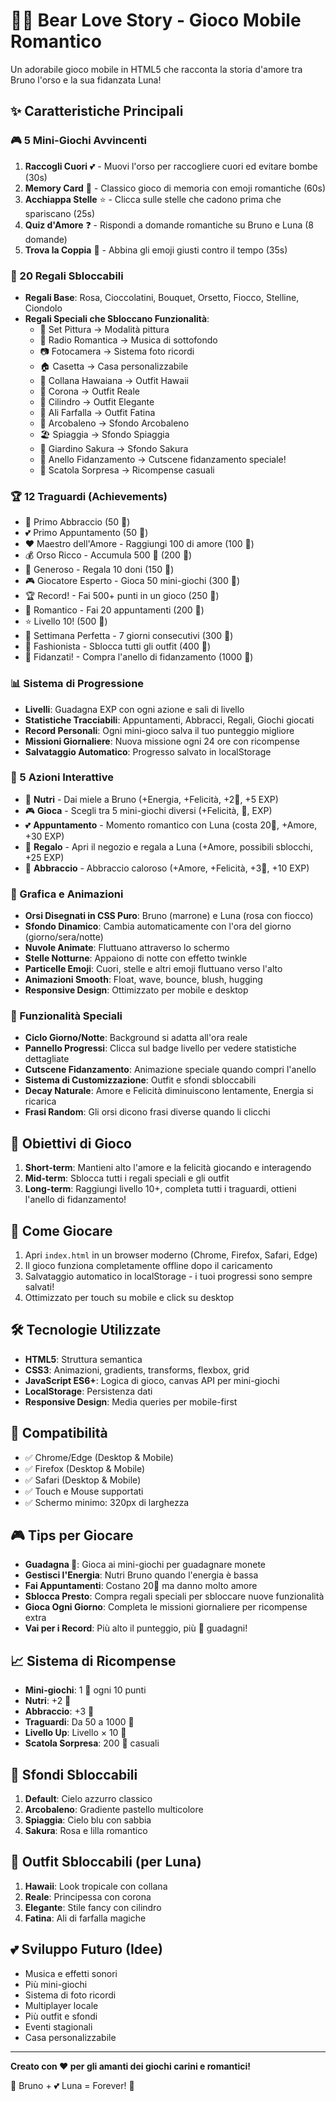 # 🐻💕 Bear Love Story - Gioco Mobile Romantico

Un adorabile gioco mobile in HTML5 che racconta la storia d'amore tra Bruno l'orso e la sua fidanzata Luna!

## ✨ Caratteristiche Principali

### 🎮 5 Mini-Giochi Avvincenti
1. **Raccogli Cuori** 💕 - Muovi l'orso per raccogliere cuori ed evitare bombe (30s)
2. **Memory Card** 🎴 - Classico gioco di memoria con emoji romantiche (60s)
3. **Acchiappa Stelle** ⭐ - Clicca sulle stelle che cadono prima che spariscano (25s)
4. **Quiz d'Amore** ❓ - Rispondi a domande romantiche su Bruno e Luna (8 domande)
5. **Trova la Coppia** 💑 - Abbina gli emoji giusti contro il tempo (35s)

### 🎁 20 Regali Sbloccabili
- **Regali Base**: Rosa, Cioccolatini, Bouquet, Orsetto, Fiocco, Stelline, Ciondolo
- **Regali Speciali che Sbloccano Funzionalità**:
  - 🎨 Set Pittura → Modalità pittura
  - 🎵 Radio Romantica → Musica di sottofondo
  - 📷 Fotocamera → Sistema foto ricordi
  - 🏠 Casetta → Casa personalizzabile
  - 🌺 Collana Hawaiana → Outfit Hawaii
  - 👑 Corona → Outfit Reale
  - 🎩 Cilindro → Outfit Elegante
  - 🦋 Ali Farfalla → Outfit Fatina
  - 🌈 Arcobaleno → Sfondo Arcobaleno
  - 🏖️ Spiaggia → Sfondo Spiaggia
  - 🌸 Giardino Sakura → Sfondo Sakura
  - 💍 Anello Fidanzamento → Cutscene fidanzamento speciale!
  - 🎁 Scatola Sorpresa → Ricompense casuali

### 🏆 12 Traguardi (Achievements)
- 🤗 Primo Abbraccio (50 🌸)
- 💕 Primo Appuntamento (50 🌸)
- ❤️ Maestro dell'Amore - Raggiungi 100 di amore (100 🌸)
- 💰 Orso Ricco - Accumula 500 🌸 (200 🌸)
- 🎁 Generoso - Regala 10 doni (150 🌸)
- 🎮 Giocatore Esperto - Gioca 50 mini-giochi (300 🌸)
- 🏆 Record! - Fai 500+ punti in un gioco (250 🌸)
- 💐 Romantico - Fai 20 appuntamenti (200 🌸)
- ⭐ Livello 10! (500 🌸)
- 📅 Settimana Perfetta - 7 giorni consecutivi (300 🌸)
- 👗 Fashionista - Sblocca tutti gli outfit (400 🌸)
- 💍 Fidanzati! - Compra l'anello di fidanzamento (1000 🌸)

### 📊 Sistema di Progressione
- **Livelli**: Guadagna EXP con ogni azione e sali di livello
- **Statistiche Tracciabili**: Appuntamenti, Abbracci, Regali, Giochi giocati
- **Record Personali**: Ogni mini-gioco salva il tuo punteggio migliore
- **Missioni Giornaliere**: Nuova missione ogni 24 ore con ricompense
- **Salvataggio Automatico**: Progresso salvato in localStorage

### 💝 5 Azioni Interattive
- 🍯 **Nutri** - Dai miele a Bruno (+Energia, +Felicità, +2🌸, +5 EXP)
- 🎮 **Gioca** - Scegli tra 5 mini-giochi diversi (+Felicità, 🌸, EXP)
- 💕 **Appuntamento** - Momento romantico con Luna (costa 20🌸, +Amore, +30 EXP)
- 🎁 **Regalo** - Apri il negozio e regala a Luna (+Amore, possibili sblocchi, +25 EXP)
- 🤗 **Abbraccio** - Abbraccio caloroso (+Amore, +Felicità, +3🌸, +10 EXP)

### 🎨 Grafica e Animazioni
- **Orsi Disegnati in CSS Puro**: Bruno (marrone) e Luna (rosa con fiocco)
- **Sfondo Dinamico**: Cambia automaticamente con l'ora del giorno (giorno/sera/notte)
- **Nuvole Animate**: Fluttuano attraverso lo schermo
- **Stelle Notturne**: Appaiono di notte con effetto twinkle
- **Particelle Emoji**: Cuori, stelle e altri emoji fluttuano verso l'alto
- **Animazioni Smooth**: Float, wave, bounce, blush, hugging
- **Responsive Design**: Ottimizzato per mobile e desktop

### 🌟 Funzionalità Speciali
- **Ciclo Giorno/Notte**: Background si adatta all'ora reale
- **Pannello Progressi**: Clicca sul badge livello per vedere statistiche dettagliate
- **Cutscene Fidanzamento**: Animazione speciale quando compri l'anello
- **Sistema di Customizzazione**: Outfit e sfondi sbloccabili
- **Decay Naturale**: Amore e Felicità diminuiscono lentamente, Energia si ricarica
- **Frasi Random**: Gli orsi dicono frasi diverse quando li clicchi

## 🎯 Obiettivi di Gioco

1. **Short-term**: Mantieni alto l'amore e la felicità giocando e interagendo
2. **Mid-term**: Sblocca tutti i regali speciali e gli outfit
3. **Long-term**: Raggiungi livello 10+, completa tutti i traguardi, ottieni l'anello di fidanzamento!

## 💾 Come Giocare

1. Apri `index.html` in un browser moderno (Chrome, Firefox, Safari, Edge)
2. Il gioco funziona completamente offline dopo il caricamento
3. Salvataggio automatico in localStorage - i tuoi progressi sono sempre salvati!
4. Ottimizzato per touch su mobile e click su desktop

## 🛠️ Tecnologie Utilizzate

- **HTML5**: Struttura semantica
- **CSS3**: Animazioni, gradients, transforms, flexbox, grid
- **JavaScript ES6+**: Logica di gioco, canvas API per mini-giochi
- **LocalStorage**: Persistenza dati
- **Responsive Design**: Media queries per mobile-first

## 📱 Compatibilità

- ✅ Chrome/Edge (Desktop & Mobile)
- ✅ Firefox (Desktop & Mobile)
- ✅ Safari (Desktop & Mobile)
- ✅ Touch e Mouse supportati
- ✅ Schermo minimo: 320px di larghezza

## 🎮 Tips per Giocare

- **Guadagna 🌸**: Gioca ai mini-giochi per guadagnare monete
- **Gestisci l'Energia**: Nutri Bruno quando l'energia è bassa
- **Fai Appuntamenti**: Costano 20🌸 ma danno molto amore
- **Sblocca Presto**: Compra regali speciali per sbloccare nuove funzionalità
- **Gioca Ogni Giorno**: Completa le missioni giornaliere per ricompense extra
- **Vai per i Record**: Più alto il punteggio, più 🌸 guadagni!

## 📈 Sistema di Ricompense

- **Mini-giochi**: 1 🌸 ogni 10 punti
- **Nutri**: +2 🌸
- **Abbraccio**: +3 🌸
- **Traguardi**: Da 50 a 1000 🌸
- **Livello Up**: Livello × 10 🌸
- **Scatola Sorpresa**: 200 🌸 casuali

## 🌈 Sfondi Sbloccabili

1. **Default**: Cielo azzurro classico
2. **Arcobaleno**: Gradiente pastello multicolore
3. **Spiaggia**: Cielo blu con sabbia
4. **Sakura**: Rosa e lilla romantico

## 👗 Outfit Sbloccabili (per Luna)

1. **Hawaii**: Look tropicale con collana
2. **Reale**: Principessa con corona
3. **Elegante**: Stile fancy con cilindro
4. **Fatina**: Ali di farfalla magiche

## 💕 Sviluppo Futuro (Idee)

- Musica e effetti sonori
- Più mini-giochi
- Sistema di foto ricordi
- Multiplayer locale
- Più outfit e sfondi
- Eventi stagionali
- Casa personalizzabile

---

**Creato con ❤️ per gli amanti dei giochi carini e romantici!**

🐻 Bruno + 💕 Luna = Forever! 🌸
